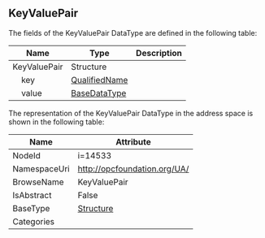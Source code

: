 <!-- datatype -->
## KeyValuePair
  
<!-- end of description -->
The fields of the KeyValuePair DataType are defined in the following table:  

|Name|Type|Description|
|---|---|---|
|KeyValuePair|Structure||
|&nbsp;&nbsp;&nbsp;&nbsp;key|[QualifiedName](../../DataTypes/QualifiedName/readme.md)||
|&nbsp;&nbsp;&nbsp;&nbsp;value|[BaseDataType](../../DataTypes/BaseDataType/readme.md)||

The representation of the KeyValuePair DataType in the address space is shown in the following table:  

|Name|Attribute|
|---|---|
|NodeId|i=14533|
|NamespaceUri|http://opcfoundation.org/UA/|
|BrowseName|KeyValuePair|
|IsAbstract|False|
|BaseType|[Structure](../../DataTypes/Structure/readme.md)|
|Categories||

